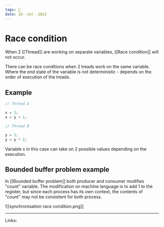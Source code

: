 ```yaml
---
tags: 🌱
date: 16--Jul--2022
---
```


# Race condition

When 2 [[Thread]] are working on separate variables, [[Race condition]] will not occur.

There can be race conditions when 2 treads work on the same variable. Where the end state of the variable is not deterministic - depends on the order of execution of the treads.

## Example

```C
// Thread A

x = 1;
x = y + 1;

// Thread B

y = 2;
y = y * 2; 
```

Variable x in this case can take on 2 possible values depending on the execution.

## Bounded buffer problem example

In [[Bounded buffer problem]] both producer and consumer modifies "count" variable. The modification on machine language is to add 1 to the register, but since each process has its own context, the contents of "count" may not be consistent for both process.

![[synchronisation race condition.png]]

---
Links: 